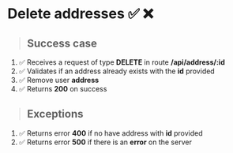 # Delete addresses ✅ ❌

> ## Success case

01. ✅ Receives a request of type **DELETE** in route **/api/address/:id**
00. ✅ Validates if an address already exists with the **id** provided
00. ✅ Remove user **address**
00. ✅ Returns **200** on success

> ## Exceptions

01. ✅ Returns error **400** if no have address with **id** provided
00. ✅ Returns error **500** if there is an **error** on the server
